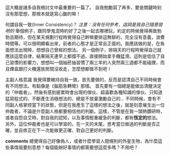 這大概是諸多自我檢討文中最重要的一篇了。
自我勉勵寫了再多，要是關鍵時刻沒有那麼想，那根本就是寫心酸的嘛！

何謂自我一致(Inner Consistency)？
*注意：沒有任何參考，這詞是我自己隨意發明的*
舉個例子，跟同學鬼混時約好了之後一起去哪裡玩，約定的時候覺得興致勃勃且期待，但在某天規劃行程時覺得自己幹嘛要排這無聊的，完全沒有意義，浪費時間等。可以很明顯看出來，前者的心態才是正常且正面的。我應該做的是，在負面想法出現時，想想自己曾經的想法。
另一個例子，排隔天的行程時覺得自己就應該這麼自律，結果隔天連早上都撐不過，直接開始拿手機猛滑。這則是低估了自己習慣的影響力，想想叫一個抽菸抽習慣了兩三年的人突然兩三週都不能碰煙，而且煙盒跟打火機還放房間沒收走，怎麼想都做不到吧！

主副人格意識
我覺得要維持自我一致，首先要做的，反而是認清自己不同時候會有不同想法。有點像是《腦筋急轉彎》那樣。
首先要有一個總是能做出清醒決定的「仲裁者」，然後有感到疲累時會出現的傢伙、超喜歡各種知識的傢伙、只知道猛寫程式的、不斷產生消極想法的、總是不放棄激勵自己的...
不同時候，會有不同副人格掌控當下的狀態，但是在我產生了這樣的想法之後，就是刻意催生出一位仲裁者，不論是什麼副人格都要相信他的判斷。這樣，不管是在我一頭熱鑽研時，或者自怨自艾時，對自我的認知，以及事情輕重緩急的判斷，都有**恆定的**想法。
另外，這位仲裁者也是可以學習的，在一天的末尾，思考當日做過的判斷是否正確，並且修正在下一次能做更正確、對自己更好的判斷。

**comments**
總覺得自己好像偽人，或者什麼學習人間規則的外星生物，為什麼這些事情我要刻意想？每個能辦好事情的都需要想這麼多嗎？不用吧？